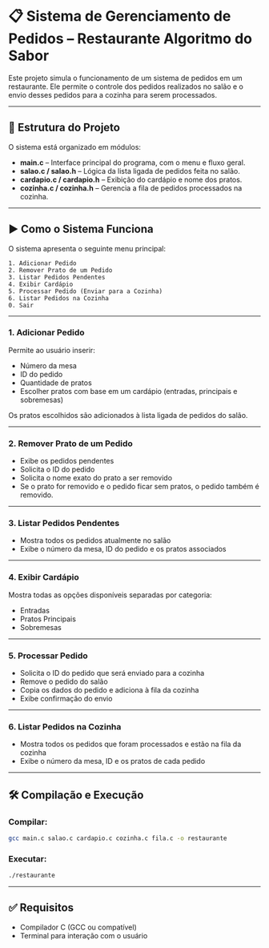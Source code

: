 
# 📋 Sistema de Gerenciamento de Pedidos – Restaurante Algoritmo do Sabor

Este projeto simula o funcionamento de um sistema de pedidos em um restaurante. Ele permite o controle dos pedidos realizados no salão e o envio desses pedidos para a cozinha para serem processados.

---

## 🧱 Estrutura do Projeto

O sistema está organizado em módulos:

- **main.c** – Interface principal do programa, com o menu e fluxo geral.
- **salao.c / salao.h** – Lógica da lista ligada de pedidos feita no salão.
- **cardapio.c / cardapio.h** – Exibição do cardápio e nome dos pratos.
- **cozinha.c / cozinha.h** – Gerencia a fila de pedidos processados na cozinha.

---

## ▶️ Como o Sistema Funciona

O sistema apresenta o seguinte menu principal:

```
1. Adicionar Pedido
2. Remover Prato de um Pedido
3. Listar Pedidos Pendentes
4. Exibir Cardápio
5. Processar Pedido (Enviar para a Cozinha)
6. Listar Pedidos na Cozinha
0. Sair
```

---

### 1. Adicionar Pedido
Permite ao usuário inserir:

- Número da mesa  
- ID do pedido  
- Quantidade de pratos  
- Escolher pratos com base em um cardápio (entradas, principais e sobremesas)  

Os pratos escolhidos são adicionados à lista ligada de pedidos do salão.

---

### 2. Remover Prato de um Pedido
- Exibe os pedidos pendentes  
- Solicita o ID do pedido  
- Solicita o nome exato do prato a ser removido  
- Se o prato for removido e o pedido ficar sem pratos, o pedido também é removido.

---

### 3. Listar Pedidos Pendentes
- Mostra todos os pedidos atualmente no salão  
- Exibe o número da mesa, ID do pedido e os pratos associados

---

### 4. Exibir Cardápio
Mostra todas as opções disponíveis separadas por categoria:

- Entradas  
- Pratos Principais  
- Sobremesas  

---

### 5. Processar Pedido
- Solicita o ID do pedido que será enviado para a cozinha  
- Remove o pedido do salão  
- Copia os dados do pedido e adiciona à fila da cozinha  
- Exibe confirmação do envio

---

### 6. Listar Pedidos na Cozinha
- Mostra todos os pedidos que foram processados e estão na fila da cozinha  
- Exibe o número da mesa, ID e os pratos de cada pedido  

---

## 🛠️ Compilação e Execução

### Compilar:
```bash
gcc main.c salao.c cardapio.c cozinha.c fila.c -o restaurante
```

### Executar:
```bash
./restaurante
```

---

## ✅ Requisitos

- Compilador C (GCC ou compatível)  
- Terminal para interação com o usuário  
